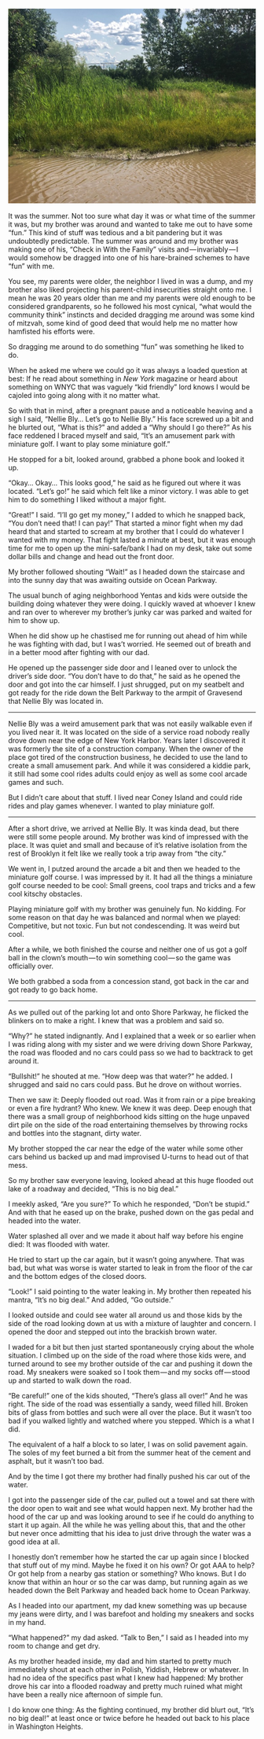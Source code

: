 <!-----
title: Drowned Car Near Nellie Bly
description: About the Time My Brother to Drowned His Car Down the Road from Nellie Bly in Gravesend
date: '2019-07-01T02:52:00.233Z'
slug: 4da44bb4b6c2
----->

![](../img/Drowned-Car-Near-Nellie-Bly.jpg)
<!--Watery “pond” at Calvert Vaux Park in Gravesend. (Photo by Jack Szwergold; Taken June 22, 2019)-->

It was the summer. Not too sure what day it was or what time of the summer it was, but my brother was around and wanted to take me out to have some “fun.” This kind of stuff was tedious and a bit pandering but it was undoubtedly predictable. The summer was around and my brother was making one of his, “Check in With the Family” visits and — invariably — I would somehow be dragged into one of his hare-brained schemes to have “fun” with me.

You see, my parents were older, the neighbor I lived in was a dump, and my brother also liked projecting his parent-child insecurities straight onto me. I mean he was 20 years older than me and my parents were old enough to be considered grandparents, so he followed his most cynical, “what would the community think” instincts and decided dragging me around was some kind of mitzvah, some kind of good deed that would help me no matter how hamfisted his efforts were.

So dragging me around to do something “fun” was something he liked to do.

When he asked me where we could go it was always a loaded question at best: If he read about something in _New York_ magazine or heard about something on WNYC that was vaguely “kid friendly” lord knows I would be cajoled into going along with it no matter what.

So with that in mind, after a pregnant pause and a noticeable heaving and a sigh I said, “Nellie Bly… Let’s go to Nellie Bly.” His face screwed up a bit and he blurted out, “What is this?” and added a “Why should I go there?” As his face reddened I braced myself and said, “It’s an amusement park with miniature golf. I want to play some miniature golf.”

He stopped for a bit, looked around, grabbed a phone book and looked it up.

“Okay… Okay… This looks good,” he said as he figured out where it was located. “Let’s go!” he said which felt like a minor victory. I was able to get him to do something I liked without a major fight.

“Great!” I said. “I’ll go get my money,” I added to which he snapped back, “You don’t need that! I can pay!” That started a minor fight when my dad heard that and started to scream at my brother that I could do whatever I wanted with my money. That fight lasted a minute at best, but it was enough time for me to open up the mini-safe/bank I had on my desk, take out some dollar bills and change and head out the front door.

My brother followed shouting “Wait!” as I headed down the staircase and into the sunny day that was awaiting outside on Ocean Parkway.

The usual bunch of aging neighborhood Yentas and kids were outside the building doing whatever they were doing. I quickly waved at whoever I knew and ran over to wherever my brother’s junky car was parked and waited for him to show up.

When he did show up he chastised me for running out ahead of him while he was fighting with dad, but I was’t worried. He seemed out of breath and in a better mood after fighting with our dad.

He opened up the passenger side door and I leaned over to unlock the driver’s side door. “You don’t have to do that,” he said as he opened the door and got into the car himself. I just shrugged, put on my seatbelt and got ready for the ride down the Belt Parkway to the armpit of Gravesend that Nellie Bly was located in.

***

Nellie Bly was a weird amusement park that was not easily walkable even if you lived near it. It was located on the side of a service road nobody really drove down near the edge of New York Harbor. Years later I discovered it was formerly the site of a construction company. When the owner of the place got tired of the construction business, he decided to use the land to create a small amusement park. And while it was considered a kiddie park, it still had some cool rides adults could enjoy as well as some cool arcade games and such.

But I didn’t care about that stuff. I lived near Coney Island and could ride rides and play games whenever. I wanted to play miniature golf.

***

After a short drive, we arrived at Nellie Bly. It was kinda dead, but there were still some people around. My brother was kind of impressed with the place. It was quiet and small and because of it’s relative isolation from the rest of Brooklyn it felt like we really took a trip away from “the city.”

We went in, I putzed around the arcade a bit and then we headed to the miniature golf course. I was impressed by it. It had all the things a miniature golf course needed to be cool: Small greens, cool traps and tricks and a few cool kitschy obstacles.

Playing miniature golf with my brother was genuinely fun. No kidding. For some reason on that day he was balanced and normal when we played: Competitive, but not toxic. Fun but not condescending. It was weird but cool.

After a while, we both finished the course and neither one of us got a golf ball in the clown’s mouth — to win something cool — so the game was officially over.

We both grabbed a soda from a concession stand, got back in the car and got ready to go back home.

***

As we pulled out of the parking lot and onto Shore Parkway, he flicked the blinkers on to make a right. I knew that was a problem and said so.

“Why?” he stated indignantly. And I explained that a week or so earlier when I was riding along with my sister and we were driving down Shore Parkway, the road was flooded and no cars could pass so we had to backtrack to get around it.

“Bullshit!” he shouted at me. “How deep was that water?” he added. I shrugged and said no cars could pass. But he drove on without worries.

Then we saw it: Deeply flooded out road. Was it from rain or a pipe breaking or even a fire hydrant? Who knew. We knew it was deep. Deep enough that there was a small group of neighborhood kids sitting on the huge unpaved dirt pile on the side of the road entertaining themselves by throwing rocks and bottles into the stagnant, dirty water.

My brother stopped the car near the edge of the water while some other cars behind us backed up and mad improvised U-turns to head out of that mess.

So my brother saw everyone leaving, looked ahead at this huge flooded out lake of a roadway and decided, “This is no big deal.”

I meekly asked, “Are you sure?” To which he responded, “Don’t be stupid.” And with that he eased up on the brake, pushed down on the gas pedal and headed into the water.

Water splashed all over and we made it about half way before his engine died: It was flooded with water.

He tried to start up the car again, but it wasn’t going anywhere. That was bad, but what was worse is water started to leak in from the floor of the car and the bottom edges of the closed doors.

“Look!” I said pointing to the water leaking in. My brother then repeated his mantra, “It’s no big deal.” And added, “Go outside.”

I looked outside and could see water all around us and those kids by the side of the road looking down at us with a mixture of laughter and concern. I opened the door and stepped out into the brackish brown water.

I waded for a bit but then just started spontaneously crying about the whole situation. I climbed up on the side of the road where those kids were, and turned around to see my brother outside of the car and pushing it down the road. My sneakers were soaked so I took them — and my socks off — stood up and started to walk down the road.

“Be careful!” one of the kids shouted, “There’s glass all over!” And he was right. The side of the road was essentially a sandy, weed filled hill. Broken bits of glass from bottles and such were all over the place. But it wasn’t too bad if you walked lightly and watched where you stepped. Which is a what I did.

The equivalent of a half a block to so later, I was on solid pavement again. The soles of my feet burned a bit from the summer heat of the cement and asphalt, but it wasn’t too bad.

And by the time I got there my brother had finally pushed his car out of the water.

I got into the passenger side of the car, pulled out a towel and sat there with the door open to wait and see what would happen next. My brother had the hood of the car up and was looking around to see if he could do anything to start it up again. All the while he was yelling about this, that and the other but never once admitting that his idea to just drive through the water was a good idea at all.

I honestly don’t remember how he started the car up again since I blocked that stuff out of my mind. Maybe he fixed it on his own? Or got AAA to help? Or got help from a nearby gas station or something? Who knows. But I do know that within an hour or so the car was damp, but running again as we headed down the Belt Parkway and headed back home to Ocean Parkway.

As I headed into our apartment, my dad knew something was up because my jeans were dirty, and I was barefoot and holding my sneakers and socks in my hand.

“What happened?” my dad asked. “Talk to Ben,” I said as I headed into my room to change and get dry.

As my brother headed inside, my dad and him started to pretty much immediately shout at each other in Polish, Yiddish, Hebrew or whatever. In had no idea of the specifics past what I knew had happened: My brother drove his car into a flooded roadway and pretty much ruined what might have been a really nice afternoon of simple fun.

I do know one thing: As the fighting continued, my brother did blurt out, “It’s no big deal!” at least once or twice before he headed out back to his place in Washington Heights.
